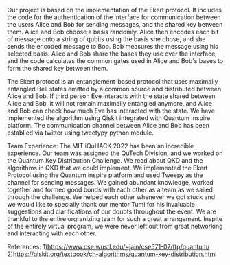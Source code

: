 Our project is based on the implementation of the  Ekert protocol. It includes the code for the authentication of the interface for communication between the users Alice and Bob for sending messages, and the shared key between them.
Alice and Bob choose a basis randomly. Alice then encodes each bit of message onto a string of qubits using the basis she chose, and she sends the encoded message to Bob. Bob measures the message using his selected basis.
Alice and Bob share the bases they use over the interface, and the code calculates the common gates used in Alice and Bob's bases to form the shared key between them. 

The Ekert protocol is an entanglement-based protocol that uses maximally entangled Bell states emitted by a common source and distributed between Alice and Bob. If third person Eve interacts with the state shared between Alice and Bob, it will not remain maximally entangled anymore, and Alice and Bob can check how much Eve has interacted with the state. We have implemented the algorithm using Qiskit integrated with Quantum Inspire platform. The communication channel between Alice and Bob has been establied via twitter using tweetypy python module.

Team Experience: 
The MIT iQuHACK 2022 has been an incredible experience. 
Our team was assigned the QuTech Division, and we worked on the Quantum Key Distribution Challenge. We read about QKD and the algorithms in QKD that we could implement. We implemented the Ekert Protocol using the Quantum inspire platform and used Tweepy as the channel for sending messages. 
We gained abundant knowledge, worked together and formed good bonds with each other as a team as we sailed through the challenge. We helped each other whenever we got stuck and we would like to specially thank our mentor Tumi for his invaluable suggestions and clarifications of our doubts throughout the event. We are thankful to the entire orgranizing team for such a great arrangement. Inspite of the entirely virtual program, we were never left out from great networking and interacting with each other.

References:
1)https://www.cse.wustl.edu/~jain/cse571-07/ftp/quantum/
2)https://qiskit.org/textbook/ch-algorithms/quantum-key-distribution.html
